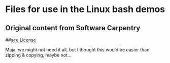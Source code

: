 # Files for use in the Linux bash demos 
## Original content from Software Carpentry

##[see License](LICENSE.md)
 
Maja, we might not need it all, but I thought this would be easier
than zipping & copying, maybe not...
